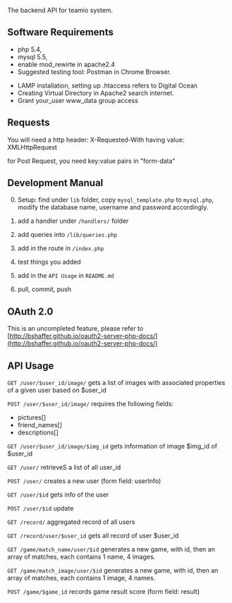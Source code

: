 The backend API for teamio system.

## Software Requirements

* php 5.4, 
* mysql 5.5,
* enable mod_rewirte in apache2.4
* Suggested testing tool: Postman in Chrome Browser.

 - LAMP installation, setting up .htaccess refers to Digital Ocean
 - Creating Virtual Directory in Apache2 search internet.
 - Grant your_user www_data group access

## Requests
You will need a http header:
X-Requested-With
 having value:
XMLHttpRequest

for Post Request, you need key:value pairs in "form-data"

## Development Manual
0. Setup: find under `lib` folder, copy `mysql_template.php` to `mysql.php`, modify the database name, username and password accordingly.

1. add a handler under `/handlers/` folder

2. add queries into `/lib/queries.php`

3. add in the route in `/index.php`

4. test things you added

5. add in the `API Usage` in `README.md`

6. pull, commit, push

## OAuth 2.0
This is an uncompleted feature, please refer to [http://bshaffer.github.io/oauth2-server-php-docs/](http://bshaffer.github.io/oauth2-server-php-docs/)

## API Usage

`GET /user/$user_id/image/` gets a list of images with associated properties of a given user based on $user_id

`POST /user/$user_id/image/` requires the following fields:

 * pictures[]
 * friend_names[]
 * descriptions[]
 
`GET /user/$user_id/image/$img_id` gets information of image $img_id of $user_id



`GET /user/` retrieveS a list of all user_id

`POST /user/` creates a new user (form field: userInfo)

`GET /user/$id` gets info of the user

`POST /user/$id` update

`GET /record/` aggregated record of all users

`GET /record/user/$user_id` gets all record of user $user_id

`GET /game/match_name/user/$id` generates a new game, with id, then an array of matches, each contains 1 name, 4 images.

`GET /game/match_image/user/$id` generates a new game, with id, then an array of matches, each contains 1 image, 4 names.

`POST /game/$game_id` records game result score (form field: result)
